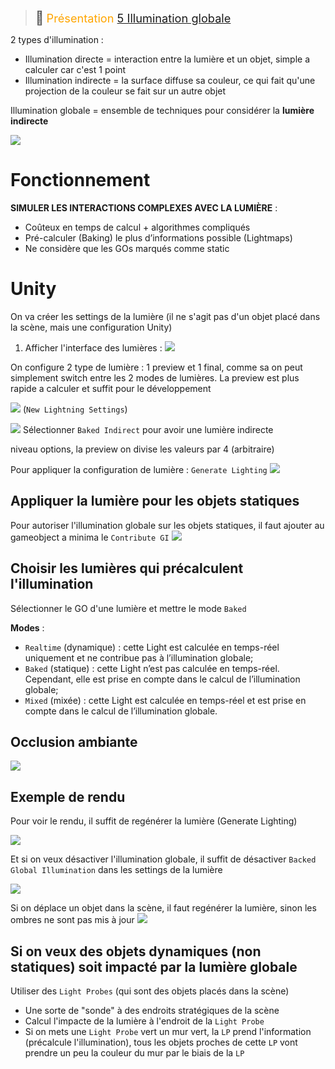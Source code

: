 > <span style="font-size: 1.5em">📖</span> <span style="color: orange; font-size: 1.3em;">Présentation [5 Illumination globale](http://enseignement.pages.ing.he-arc.ch/isc/cours/niveau-3/3292.2-infographie-unity/website/docs/cours/05-illumination-globale/)</span>

2 types d'illumination :
- Illumination directe = interaction entre la lumière et un objet, simple a calculer car c'est 1 point
- Illumination indirecte = la surface diffuse sa couleur, ce qui fait qu'une projection de la couleur se fait sur un autre objet

Illumination globale = ensemble de techniques pour considérer la **lumière indirecte**

![](Screen/2023-03-23-09-09-28.png)

# Fonctionnement
**SIMULER LES INTERACTIONS COMPLEXES AVEC LA LUMIÈRE** :
- Coûteux en temps de calcul + algorithmes compliqués
- Pré-calculer (Baking) le plus d’informations possible (Lightmaps)
- Ne considère que les GOs marqués comme static


# Unity
On va créer les settings de la lumière (il ne s'agit pas d'un objet placé dans la scène, mais une configuration Unity)

1. Afficher l'interface des lumières :
![](Screen/2023-03-23-09-33-14.png)


On configure 2 type de lumière : 1 preview et 1 final, comme sa on peut simplement switch entre les 2 modes de lumières.
La preview est plus rapide a calculer et suffit pour le développement

![](Screen/2023-03-23-09-31-52.png)
(`New Lightning Settings`)


![](Screen/2023-03-23-09-34-09.png)
Sélectionner `Baked Indirect` pour avoir une lumière indirecte

niveau options, la preview on divise les valeurs par 4 (arbitraire)

Pour appliquer la configuration de lumière : `Generate Lighting`
![](Screen/2023-03-23-09-35-32.png)


## Appliquer la lumière pour les objets statiques
Pour autoriser l'illumination globale sur les objets statiques, il faut ajouter au gameobject a minima le `Contribute GI`
![](Screen/2023-03-23-09-39-05.png)

## Choisir les lumières qui précalculent l'illumination

Sélectionner le GO d'une lumière et mettre le mode `Baked`

**Modes** :
- `Realtime` (dynamique) : cette Light est calculée en temps-réel uniquement et ne contribue pas à l’illumination globale;
- `Baked` (statique) : cette Light n’est pas calculée en temps-réel. Cependant, elle est prise en compte dans le calcul de l’illumination globale;
- `Mixed` (mixée) : cette Light est calculée en temps-réel et est prise en compte dans le calcul de l’illumination globale.

## Occlusion ambiante
![](Screen/2023-03-23-09-46-47.png)

## Exemple de rendu
Pour voir le rendu, il suffit de regénérer la lumière (Generate Lighting)

![](Screen/2023-03-23-09-47-54.png)

Et si on veux désactiver l'illumination globale, il suffit de désactiver `Backed Global Illumination` dans les settings de la lumière

![](Screen/2023-03-23-09-48-39.png)

Si on déplace un objet dans la scène, il faut regénérer la lumière, sinon les ombres ne sont pas mis à jour
![](Screen/2023-03-23-09-52-37.png)

## Si on veux des objets dynamiques (non statiques) soit impacté par la lumière globale

Utiliser des `Light Probes` (qui sont des objets placés dans la scène)
- Une sorte de "sonde" à des endroits stratégiques de la scène
- Calcul l'impacte de la lumière à l'endroit de la `Light Probe`
- Si on mets une `Light Probe` vert un mur vert, la `LP` prend l'information (précalcule l'illumination), tous les objets proches de cette `LP` vont prendre un peu la couleur du mur par le biais de la `LP`
